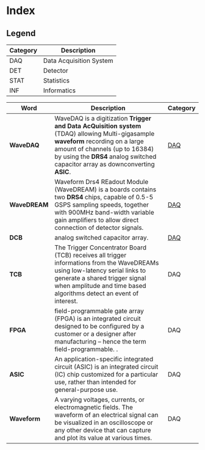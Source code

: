 # Index


## Legend
| Category | Description |
|   ---          |      ---           |
| DAQ        | Data Acquisition System |
| DET         | Detector |
| STAT        | Statistics |
|  INF         | Informatics |



| Word | Description | Category |
|   ---   |        ---        |      ---       |
|     **WaveDAQ**  |  WaveDAQ is a digitization **Trigger and Data AcQuisition system** (TDAQ) allowing Multi-gigasample **waveform** recording on a large amount of channels (up to 16384) by using the **DRS4** analog switched capacitor array as downconverting **ASIC**. |[DAQ](https://github.com/lorenzomarini96/FOOT/blob/main/appendix/figures/daq/wavedream.pdf) |
|     **WaveDREAM**  |  Waveform Drs4 REadout Module (WaveDREAM) is a boards contains two **DRS4** chips, capable of 0.5-5 GSPS sampling speeds, together with 900MHz band-width variable gain amplifiers to allow direct connection of detector signals. |[DAQ](https://github.com/lorenzomarini96/FOOT/blob/main/appendix/figures/daq/wavedream.pdf)   |
|     **DCB**  |  analog switched capacitor array. | [DAQ](https://github.com/lorenzomarini96/FOOT/blob/main/appendix/figures/daq/dcb.png)  |
|     **TCB**  |  The Trigger Concentrator Board (TCB) receives all trigger informations from the WaveDREAMs using low-latency serial links to generate a shared trigger signal when amplitude and time based algorithms detect an event of interest. |DAQ   |
|     **FPGA**  |  field-programmable gate array (FPGA) is an integrated circuit designed to be configured by a customer or a designer after manufacturing – hence the term field-programmable. . |DAQ   |
|     **ASIC**  |  An application-specific integrated circuit (ASIC) is an integrated circuit (IC) chip customized for a particular use, rather than intended for general-purpose use. |DAQ   |
|     **Waveform**  |  A varying voltages, currents, or electromagnetic fields. The waveform of an electrical signal can be visualized in an oscilloscope or any other device that can capture and plot its value at various times. |DAQ   |

